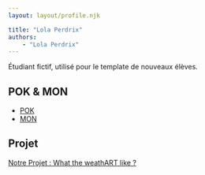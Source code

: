 ```yaml
---
layout: layout/profile.njk

title: "Lola Perdrix"
authors:
    - "Lola Perdrix"
---
```


Étudiant fictif, utilisé pour le template de nouveaux élèves.

## POK & MON

- [POK](./pok)
- [MON](./mon)

## Projet

[Notre Projet : What the weathART like ?](../_projets/EH-JK-LP-TC)
